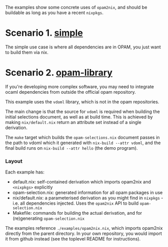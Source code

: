 The examples show some concrete uses of `opam2nix`, and should be buildable as long as you have a recent `nixpkgs`.

# Scenario 1. [simple](./simple)

The simple use case is where all dependencies are in OPAM, you just want to build them via nix.

# Scenario 2. [opam-library](./opam-library)

If you're developing more complex software, you may need to integrate ocaml dependencies from outside the official opam repository.

This example uses the `vdoml` library, which is not in the opam repositories.

The main change is that the source for `vdoml` is required when building the initial selections document, as well as at build time. This is achieved by making `nix/default.nix` return an attribute set instead of a single derivation.

The `make` target which builds the `opam-selections.nix` document passes in the path to vdoml which it generated with `nix-build --attr vdoml`, and the final build runs on `nix-build --attr hello` (the demo program).

### Layout

Each example has:

 - default.nix: self-contained derivation which imports opam2nix and `<nixpkgs>` explicitly
 - opam-selection.nix: generated information for all opam packages in use
 - nix/default.nix: a parameterised derivation as you might find in `nixpkgs` - i.e. all dependencies injected. Uses the `opam2nix` API to build `opam-selection.nix`
 - Makefile: commands for building the actual derivation, and for (re)generating `opam-selection.nix`

The examples reference `./examples/opam2nix.nix`, which imports opam2nix directly from the parent directory. In your own repository, you would import it from github instead (see the toplevel README for instructions).
